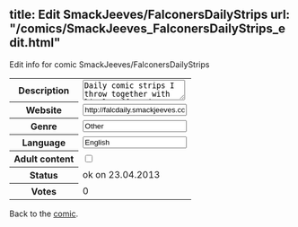 title: Edit SmackJeeves/FalconersDailyStrips
url: "/comics/SmackJeeves_FalconersDailyStrips_edit.html"
---
Edit info for comic SmackJeeves/FalconersDailyStrips

<form name="comic" action="http://gaepostmail.appengine.com/comic" name="post">
<table class="comicinfo">
<tr>
<th>Description</th><td><textarea name="description">Daily comic strips I throw together with little effort just for funzies.</textarea></td>
</tr>
<tr>
<th>Website</th><td><input type="text" name="url" value="http://falcdaily.smackjeeves.com/comics/"/></td>
</tr>
<tr>
<th>Genre</th><td><input type="text" name="genre" value="Other"/></td>
</tr>
<tr>
<th>Language</th><td><input type="text" name="language" value="English"/></td>
</tr>
<tr>
<th>Adult content</th><td><input type="checkbox" name="adult" value="adult" /></td>
</tr>
<tr>
<th>Status</th><td>ok on 23.04.2013</td>
</tr>
<tr>
<th>Votes</th><td>0</div></td>
</tr>
</table>
</form>

Back to the [comic](/comics/SmackJeeves_FalconersDailyStrips.html).

